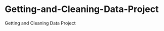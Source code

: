Getting-and-Cleaning-Data-Project
=================================

Getting and Cleaning Data Project

